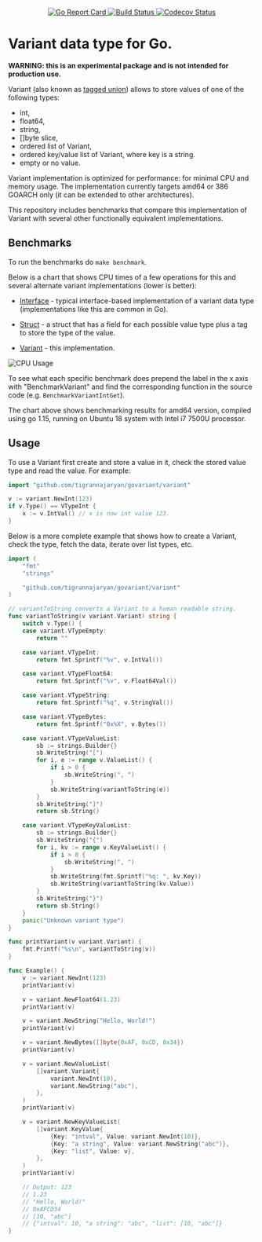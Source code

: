 <p align="center">
  <a href="https://goreportcard.com/report/github.com/tigrannajaryan/govariant">
    <img alt="Go Report Card" src="https://goreportcard.com/badge/github.com/tigrannajaryan/govariant?style=for-the-badge">
  </a>
  <a href="https://circleci.com/gh/tigrannajaryan/govariant">
    <img alt="Build Status" src="https://img.shields.io/circleci/build/github/tigrannajaryan/govariant?style=for-the-badge">
  </a>
  <a href="https://codecov.io/gh/tigrannajaryan/govariant/branch/master/">
    <img alt="Codecov Status" src="https://img.shields.io/codecov/c/github/tigrannajaryan/govariant?style=for-the-badge">
  </a>
</p>

# Variant data type for Go.

**WARNING: this is an experimental package and is not intended for
production use.**

Variant (also known as [tagged union](https://en.wikipedia.org/wiki/Tagged_union)) allows to store values of one of the following types:

- int,
- float64,
- string,
- []byte slice,
- ordered list of Variant,
- ordered key/value list of Variant, where key is a string.
- empty or no value.

Variant implementation is optimized for performance: for minimal CPU and
memory usage. The implementation currently targets amd64 or 386 GOARCH 
only (it can be extended to other architectures).

This repository includes benchmarks that compare this implementation
of Variant with several other functionally equivalent implementations.

## Benchmarks

To run the benchmarks do `make benchmark`.

Below is a chart that shows CPU times of a few operations for
this and several alternate variant implementations (lower is better):

- [Interface](internal/interfacev/interfacev.go) - typical
  interface-based implementation of a variant
  data type (implementations like this are common in Go).
  
- [Struct](internal/plainstruct/plainstruct.go) - a struct
  that has a field for each possible value type plus
  a tag to store the type of the value.

- [Variant](variant/variant.go) - this implementation.

![CPU Usage](benchmark/cpu_usage.png)

To see what each specific benchmark does prepend the label in the
x axis with "BenchmarkVariant" and find the corresponding function
in the source code (e.g. `BenchmarkVariantIntGet`).

The chart above shows benchmarking results for amd64 version,
compiled using go 1.15, running on Ubuntu 18 system with
Intel i7 7500U processor.

## Usage

To use a Variant first create and store a value in it, 
check the stored value type and read the value. For example:

```go
import "github.com/tigrannajaryan/govariant/variant"

v := variant.NewInt(123)
if v.Type() == VTypeInt {
	x := v.IntVal() // x is now int value 123.
}

```

Below is a more complete example that shows how to create a Variant,
check the type, fetch the data, iterate over list types, etc. 

```go
import (
	"fmt"
	"strings"

	"github.com/tigrannajaryan/govariant/variant"
)

// variantToString converts a Variant to a human readable string.
func variantToString(v variant.Variant) string {
	switch v.Type() {
	case variant.VTypeEmpty:
		return ""

	case variant.VTypeInt:
		return fmt.Sprintf("%v", v.IntVal())

	case variant.VTypeFloat64:
		return fmt.Sprintf("%v", v.Float64Val())

	case variant.VTypeString:
		return fmt.Sprintf("%q", v.StringVal())

	case variant.VTypeBytes:
		return fmt.Sprintf("0x%X", v.Bytes())

	case variant.VTypeValueList:
		sb := strings.Builder{}
		sb.WriteString("[")
		for i, e := range v.ValueList() {
			if i > 0 {
				sb.WriteString(", ")
			}
			sb.WriteString(variantToString(e))
		}
		sb.WriteString("]")
		return sb.String()

	case variant.VTypeKeyValueList:
		sb := strings.Builder{}
		sb.WriteString("{")
		for i, kv := range v.KeyValueList() {
			if i > 0 {
				sb.WriteString(", ")
			}
			sb.WriteString(fmt.Sprintf("%q: ", kv.Key))
			sb.WriteString(variantToString(kv.Value))
		}
		sb.WriteString("}")
		return sb.String()
	}
	panic("Unknown variant type")
}

func printVariant(v variant.Variant) {
	fmt.Printf("%s\n", variantToString(v))
}

func Example() {
	v := variant.NewInt(123)
	printVariant(v)

	v = variant.NewFloat64(1.23)
	printVariant(v)

	v = variant.NewString("Hello, World!")
	printVariant(v)

	v = variant.NewBytes([]byte{0xAF, 0xCD, 0x34})
	printVariant(v)

	v = variant.NewValueList(
		[]variant.Variant{
			variant.NewInt(10),
			variant.NewString("abc"),
		},
	)
	printVariant(v)

	v = variant.NewKeyValueList(
		[]variant.KeyValue{
			{Key: "intval", Value: variant.NewInt(10)},
			{Key: "a string", Value: variant.NewString("abc")},
			{Key: "list", Value: v},
		},
	)
	printVariant(v)

	// Output: 123
	// 1.23
	// "Hello, World!"
	// 0xAFCD34
	// [10, "abc"]
	// {"intval": 10, "a string": "abc", "list": [10, "abc"]}
}
```